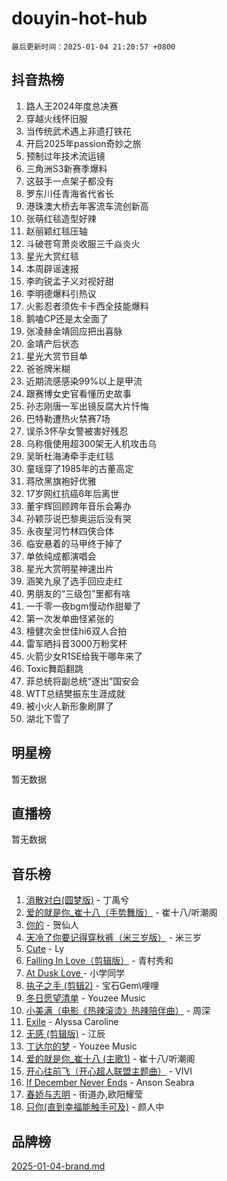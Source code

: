 # douyin-hot-hub

`最后更新时间：2025-01-04 21:20:57 +0800`

## 抖音热榜

1. 路人王2024年度总决赛
1. 穿越火线怀旧服
1. 当传统武术遇上非遗打铁花
1. 开启2025年passion奇妙之旅
1. 预制过年技术流运镜
1. 三角洲S3新赛季爆料
1. 这鼓手一点架子都没有
1. 罗东川任青海省代省长
1. 港珠澳大桥去年客流车流创新高
1. 张萌红毯造型好辣
1. 赵丽颖红毯压轴
1. 斗破苍穹萧炎收服三千焱炎火
1. 星光大赏红毯
1. 本周辟谣速报
1. 李昀锐孟子义对视好甜
1. 李明德爆料引热议
1. 火影忍者须佐卡卡西全技能爆料
1. 鹅嗑CP还是太全面了
1. 张凌赫金靖回应把出喜脉
1. 金靖产后状态
1. 星光大赏节目单
1. 爸爸牌米糊
1. 近期流感感染99%以上是甲流
1. 跟赛博女史官看懂历史故事
1. 孙志刚唐一军出镜反腐大片忏悔
1. 巴特勒遭热火禁赛7场
1. 误杀3怀孕女警被害好残忍
1. 乌称俄使用超300架无人机攻击乌
1. 吴昕杜海涛牵手走红毯
1. 童瑶穿了1985年的古董高定
1. 蒋欣黑旗袍好优雅
1. 17岁网红抗癌6年后离世
1. 董宇辉回顾跨年音乐会筹办
1. 孙颖莎说巴黎奥运后没有哭
1. 永夜星河竹林四侠合体
1. 临安悬着的马甲终于掉了
1. 单依纯成都演唱会
1. 星光大赏明星神速出片
1. 涵笑九泉了选手回应走红
1. 男朋友的“三级包”里都有啥
1. 一千零一夜bgm慢动作甜晕了
1. 第一次发单曲怪紧张的
1. 檀健次金世佳hi6双人合拍
1. 雷军晒抖音3000万粉奖杯
1. 火箭少女R1SE给我干哪年来了
1. Toxic舞蹈翻跳
1. 菲总统将副总统“逐出”国安会
1. WTT总结樊振东生涯成就
1. 被小火人新形象刷屏了
1. 湖北下雪了

## 明星榜

暂无数据

## 直播榜

暂无数据

## 音乐榜

1. [消散对白(圆梦版)](https://sf5-hl-cdn-tos.douyinstatic.com/obj/tos-cn-ve-2774/og4jB5I5IizzoZVAAAzWgBMAsMDWoArfwBOiFs) - 丁禹兮
1. [爱的就是你_崔十八（手势舞版）](https://sf5-hl-cdn-tos.douyinstatic.com/obj/tos-cn-ve-2774/oApB2AigNyB4sTw7JhBOikMAf0oDJzMWBuIrgm) - 崔十八/听潮阁
1. [你的](https://sf6-cdn-tos.douyinstatic.com/obj/tos-cn-ve-2774/oYuIeKf42jB7sEV6B2upMdpYAgfrQWj0FeRegh) - 贺仙人
1. [天冷了你要记得穿秋裤（米三岁版）](https://sf5-hl-cdn-tos.douyinstatic.com/obj/tos-cn-ve-2774/oQlIwVIDWiZ6BQilAorS7MA0AgCkQDvcZAdm1) - 米三岁
1. [Cute](https://sf5-hl-cdn-tos.douyinstatic.com/obj/tos-cn-ve-2774/o4IbIzHWKAAB4wsS5qMBRiiAlEBGTpQRNfFvuo) - Ly
1. [Falling In Love（剪辑版）](https://sf5-hl-cdn-tos.douyinstatic.com/obj/tos-cn-ve-2774/o8ajpA8zzgBPahbBIO8AcKGBLJezFCRd1wfP9f) - 青村秀和
1. [ At Dusk  Love ](https://sf5-hl-cdn-tos.douyinstatic.com/obj/tos-cn-ve-2774/o8CrpCf5CaYgI4ZrtQgMQAFEfuGqNnRSDQAPBc) - 小学同学
1. [执子之手 (剪辑2)](https://sf5-hl-cdn-tos.douyinstatic.com/obj/tos-cn-ve-2774/oUoZLQjCc31XzqsBnBQUNgeKtYPBcgbFDwtfcu) - 宝石Gem\哩哩
1. [冬日愿望清单](https://sf5-hl-cdn-tos.douyinstatic.com/obj/tos-cn-ve-2774/oIIgUOeamCFCVAzxN6MFRLIBlLGpUqQxeeHrLE) - Youzee Music
1. [小美满（电影《热辣滚烫》热辣陪伴曲）](https://sf5-hl-cdn-tos.douyinstatic.com/obj/tos-cn-ve-2774/o0GAn2lSgfZIDUgtevCGDQYnFg4CwnrBaxbTZL) - 周深
1. [Exile](https://sf5-hl-cdn-tos.douyinstatic.com/obj/tos-cn-ve-2774/oYj4gAQTknKE3WW0Je8KGmQ7z1cA4FefwtbufD) - Alyssa Caroline
1. [无感 (剪辑版)](https://sf5-hl-cdn-tos.douyinstatic.com/obj/tos-cn-ve-2774/o0eIsUzJBDlQaQFC5OFlgbMEZC1TFYBftOBn6p) - 江辰
1. [丁达尔的梦](https://sf5-hl-cdn-tos.douyinstatic.com/obj/tos-cn-ve-2774/oMU3WirUZBVQkAC9ccG5P2IQirziZM2RTInUY) - Youzee Music
1. [爱的就是你_崔十八 (主歌1)](https://sf6-cdn-tos.douyinstatic.com/obj/tos-cn-ve-2774/oI5BO5DhFZ6UTcNCnZaOCBLtZ7WIMQGfgnXf5E) - 崔十八/听潮阁
1. [开心往前飞（开心超人联盟主题曲）](https://sf5-hl-cdn-tos.douyinstatic.com/obj/tos-cn-ve-2774/9d8fb7c82cf1421fb93a9fe925275e0a) - VIVI
1. [If December Never Ends](https://sf5-hl-cdn-tos.douyinstatic.com/obj/tos-cn-ve-2774/oY1IQMoTgCFIBg8RZifyqlBBt1UFgitTYmxeOS) - Anson Seabra
1. [春娇与志明](https://sf5-hl-cdn-tos.douyinstatic.com/obj/tos-cn-ve-2774/e530d8fceb7044b39707d7f9ff54add1) - 街道办,欧阳耀莹
1. [只你(直到幸福能触手可及)](https://sf5-hl-cdn-tos.douyinstatic.com/obj/tos-cn-ve-2774/o0lBkRDzFTeaVSUz3ZZSCBVtZ5DIMQGfgmEAuE) - 颜人中

## 品牌榜

[2025-01-04-brand.md](2025-01-04-brand.md)
